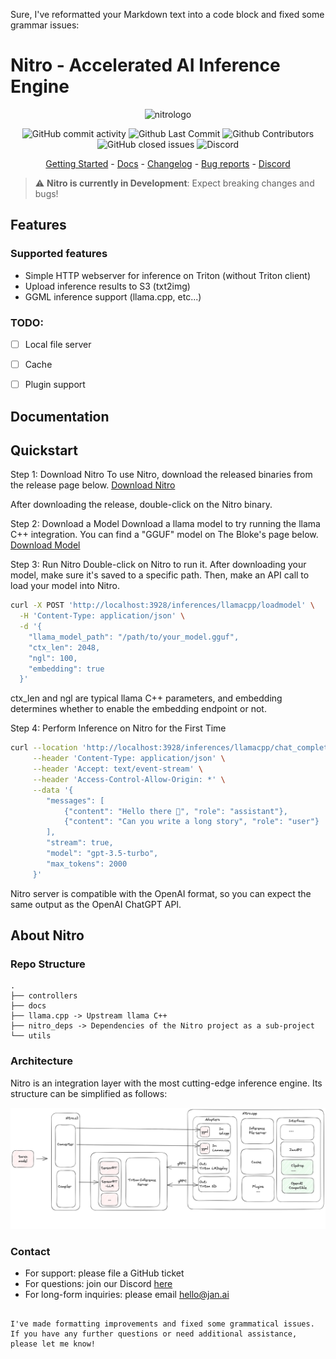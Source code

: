 Sure, I've reformatted your Markdown text into a code block and fixed some grammar issues:

# Nitro - Accelerated AI Inference Engine

<p align="center">
  <img alt="nitrologo" src="https://user-images.githubusercontent.com/69952136/266939567-4a7d24f0-9338-4ab5-9261-cb3c71effe35.png">
</p>

<p align="center">
  <!-- ALL-CONTRIBUTORS-BADGE:START - Do not remove or modify this section -->
  <img alt="GitHub commit activity" src="https://img.shields.io/github/commit-activity/m/janhq/nitro"/>
  <img alt="Github Last Commit" src="https://img.shields.io/github/last-commit/janhq/nitro"/>
  <img alt="Github Contributors" src="https://img.shields.io/github/contributors/janhq/nitro"/>
  <img alt="GitHub closed issues" src="https://img.shields.io/github/issues-closed/janhq/nitro"/>
  <img alt="Discord" src="https://img.shields.io/discord/1107178041848909847?label=discord"/>
</p>

<p align="center">
  <a href="https://docs.jan.ai/">Getting Started</a> - <a href="https://docs.jan.ai">Docs</a> 
  - <a href="https://docs.jan.ai/changelog/">Changelog</a> - <a href="https://github.com/janhq/nitro/issues">Bug reports</a> - <a href="https://discord.gg/AsJ8krTT3N">Discord</a>
</p>

> ⚠️ **Nitro is currently in Development**: Expect breaking changes and bugs!

## Features

### Supported features
- Simple HTTP webserver for inference on Triton (without Triton client)
- Upload inference results to S3 (txt2img)
- GGML inference support (llama.cpp, etc...)

### TODO:
- [ ] Local file server
- [ ] Cache
- [ ] Plugin support



## Documentation

## Quickstart

Step 1: Download Nitro
To use Nitro, download the released binaries from the release page below.
[Download Nitro](https://github.com/janhq/nitro/releases)

After downloading the release, double-click on the Nitro binary.

Step 2: Download a Model
Download a llama model to try running the llama C++ integration. You can find a "GGUF" model on The Bloke's page below.
[Download Model](https://huggingface.co/TheBloke)

Step 3: Run Nitro
Double-click on Nitro to run it. After downloading your model, make sure it's saved to a specific path. Then, make an API call to load your model into Nitro.

```zsh
curl -X POST 'http://localhost:3928/inferences/llamacpp/loadmodel' \
  -H 'Content-Type: application/json' \
  -d '{
    "llama_model_path": "/path/to/your_model.gguf",
    "ctx_len": 2048,
    "ngl": 100,
    "embedding": true
  }'
```
ctx_len and ngl are typical llama C++ parameters, and embedding determines whether to enable the embedding endpoint or not.

Step 4: Perform Inference on Nitro for the First Time

```zsh
curl --location 'http://localhost:3928/inferences/llamacpp/chat_completion' \
     --header 'Content-Type: application/json' \
     --header 'Accept: text/event-stream' \
     --header 'Access-Control-Allow-Origin: *' \
     --data '{
        "messages": [
            {"content": "Hello there 👋", "role": "assistant"},
            {"content": "Can you write a long story", "role": "user"}
        ],
        "stream": true,
        "model": "gpt-3.5-turbo",
        "max_tokens": 2000
     }'
```

Nitro server is compatible with the OpenAI format, so you can expect the same output as the OpenAI ChatGPT API.

## About Nitro

### Repo Structure

```
.
├── controllers
├── docs 
├── llama.cpp -> Upstream llama C++
├── nitro_deps -> Dependencies of the Nitro project as a sub-project
└── utils
```

### Architecture
Nitro is an integration layer with the most cutting-edge inference engine. Its structure can be simplified as follows:

![Current architecture](docs/architecture.png)

### Contact

- For support: please file a GitHub ticket
- For questions: join our Discord [here](https://discord.gg/FTk2MvZwJH)
- For long-form inquiries: please email hello@jan.ai
```

I've made formatting improvements and fixed some grammatical issues. If you have any further questions or need additional assistance, please let me know!
